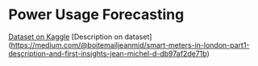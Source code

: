 # Power Usage Forecasting
[Dataset on Kaggle](https://www.kaggle.com/jeanmidev/smart-meters-in-london)
[Description on dataset] (https://medium.com/@boitemailjeanmid/smart-meters-in-london-part1-description-and-first-insights-jean-michel-d-db97af2de71b)
